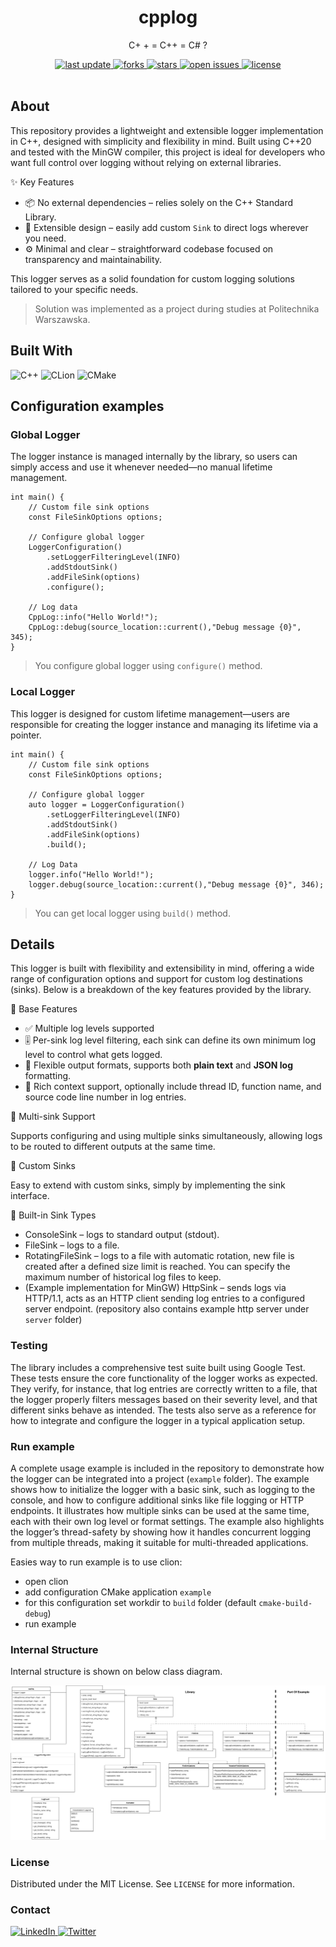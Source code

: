 <div align="center">

  <h1> cpplog </h1>
  <p>  C+ + = C++ = C# ? </p>

  <div>
    <a href="">
      <img src="https://img.shields.io/github/last-commit/psp515/cpplog" alt="last update" />
    </a>
    <a href="https://github.com/psp515/cpplog/network/members">
      <img src="https://img.shields.io/github/forks/psp515/cpplog" alt="forks" />
    </a>
    <a href="https://github.com/psp515/cpplog/stargazers">
      <img src="https://img.shields.io/github/stars/psp515/cpplog" alt="stars" />
    </a>
    <a href="https://github.com/psp515/cpplog/issues/">
      <img src="https://img.shields.io/github/issues/psp515/cpplog" alt="open issues" />
    </a>
    <a href="https://github.com/psp515/cpplog/blob/master/LICENSE">
      <img src="https://img.shields.io/github/license/psp515/cpplog" alt="license" />
    </a>
  </div>
</div>  

<br/>

## About

This repository provides a lightweight and extensible logger implementation in C++, 
designed with simplicity and flexibility in mind. 
Built using C++20 and tested with the MinGW compiler, 
this project is ideal for developers who want full control over logging without relying on external libraries.

✨ Key Features
- 📦 No external dependencies – relies solely on the C++ Standard Library.
- 🔌 Extensible design – easily add custom `Sink` to direct logs wherever you need.
- ⚙ Minimal and clear – straightforward codebase focused on transparency and maintainability.

This logger serves as a solid foundation for custom logging solutions tailored to your specific needs.

> Solution was implemented as a project during studies at Politechnika Warszawska.

## Built With

![C++](https://img.shields.io/badge/C%2B%2B-00599C?style=for-the-badge&logo=c%2B%2B&logoColor=white&style=flat)
![CLion](https://img.shields.io/badge/CLion-000000?style=for-the-badge&logo=clion&logoColor=white&style=flat)
![CMake](https://img.shields.io/badge/CMake-064F8C?style=for-the-badge&logo=cmake&logoColor=white&style=flat)

## Configuration examples

### Global Logger

The logger instance is managed internally by the library, so users can simply access 
and use it whenever needed—no manual lifetime management.

```
int main() {
    // Custom file sink options
    const FileSinkOptions options;

    // Configure global logger
    LoggerConfiguration()
        .setLoggerFilteringLevel(INFO)
        .addStdoutSink()
        .addFileSink(options)
        .configure();

    // Log data
    CppLog::info("Hello World!");
    CppLog::debug(source_location::current(),"Debug message {0}", 345);
}
```

> You configure global logger using `configure()` method.

### Local Logger

This logger is designed for custom lifetime management—users are responsible for creating the logger 
instance and managing its lifetime via a pointer.

```
int main() {
    // Custom file sink options
    const FileSinkOptions options;

    // Configure global logger
    auto logger = LoggerConfiguration()
        .setLoggerFilteringLevel(INFO)
        .addStdoutSink()
        .addFileSink(options)
        .build();

    // Log Data
    logger.info("Hello World!");
    logger.debug(source_location::current(),"Debug message {0}", 346);
}
```

> You can get local logger using `build()` method.

## Details

This logger is built with flexibility and extensibility in mind, 
offering a wide range of configuration options and support for custom log destinations (sinks).
Below is a breakdown of the key features provided by the library.

📌 Base Features
- ✅ Multiple log levels supported
- 🎚 Per-sink log level filtering, each sink can define its own minimum log level to control what gets logged.
- 📝 Flexible output formats, supports both **plain text** and **JSON log** formatting.
- 🧵 Rich context support, optionally include thread ID, function name, and source code line number in log entries.

📌 Multi-sink Support

Supports configuring and using multiple sinks simultaneously, 
allowing logs to be routed to different outputs at the same time.

📌 Custom Sinks

Easy to extend with custom sinks, simply by implementing the sink interface.

📌 Built-in Sink Types

- ConsoleSink – logs to standard output (stdout).
- FileSink – logs to a file.
- RotatingFileSink – logs to a file with automatic rotation, new file is created after a defined size limit is reached. You can specify the maximum number of historical log files to keep.
- (Example implementation for MinGW) HttpSink – sends logs via HTTP/1.1, acts as an HTTP client sending log entries to a configured server endpoint. (repository also contains example http server under `server` folder)

### Testing
The library includes a comprehensive test suite built using Google Test. 
These tests ensure the core functionality of the logger works as expected. 
They verify, for instance, that log entries are correctly written to a file, 
that the logger properly filters messages based on their severity level, 
and that different sinks behave as intended. 
The tests also serve as a reference for how to integrate and configure the logger in a typical application setup.

### Run example

A complete usage example is included in the repository to demonstrate how the logger can be integrated into a project (`example` folder). 
The example shows how to initialize the logger with a basic sink, 
such as logging to the console, 
and how to configure additional sinks like file logging or HTTP endpoints. 
It illustrates how multiple sinks can be used at the same time, 
each with their own log level or format settings. 
The example also highlights the logger’s thread-safety by showing how it handles concurrent logging from multiple threads, 
making it suitable for multi-threaded applications.

Easies way to run example is to use clion:
- open clion
- add configuration CMake application `example`
- for this configuration set workdir to `build` folder (default `cmake-build-debug`)
- run example

### Internal Structure

Internal structure is shown on below class diagram.

![Architecture](/docs/Cpplog.drawio.png)

### License

Distributed under the MIT License. See `LICENSE` for more information.

### Contact

<div>
  <a href="https://www.linkedin.com/in/lukasz-psp515-psp515r/">
    <img src="https://img.shields.io/badge/LinkedIn-0077B5?style=for-the-badge&logo=linkedin&logoColor=white" alt="LinkedIn" />
  </a>
  <a href="https://twitter.com/psp515">
    <img src="https://img.shields.io/badge/Twitter-1DA1F2?style=for-the-badge&logo=twitter&logoColor=white" alt="Twitter" />
  </a>
</div>


